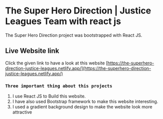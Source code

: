 # The Super Hero Direction | Justice Leagues Team with react js

The Super Hero Direction project was bootstrapped with React JS.

## Live Website link

Click the given link to have a look at this website [https://the-superhero-direction-justice-leagues.netlify.app/](https://the-superhero-direction-justice-leagues.netlify.app/)

### `Three important thing about this projects`

1. I use React JS to Build this website.
2. I have also used Bootstrap framework to make this website interesting.
3. I used a gradient background design to make the website look more attractive
